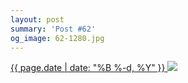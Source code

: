```yaml
---
layout: post
summary: 'Post #62'
og_image: 62-1280.jpg
---
```


<p>
 <time>
  <a href="/62">
   {{ page.date | date: "%B %-d, %Y" }}
  </a>
 </time>
 <a href="/62">
  <img data-taken="9/28/2013" sizes="(min-width: 700px) 50vw, calc(100vw - 2rem)" src="{{ site.assets_url }}/62-640.jpg" srcset="{{ site.assets_url }}/62-1280.jpg 1280w, {{ site.assets_url }}/62-960.jpg 960w, {{ site.assets_url }}/62-640.jpg 640w, {{ site.assets_url }}/62-320.jpg 320w"/>
 </a>
</p>
